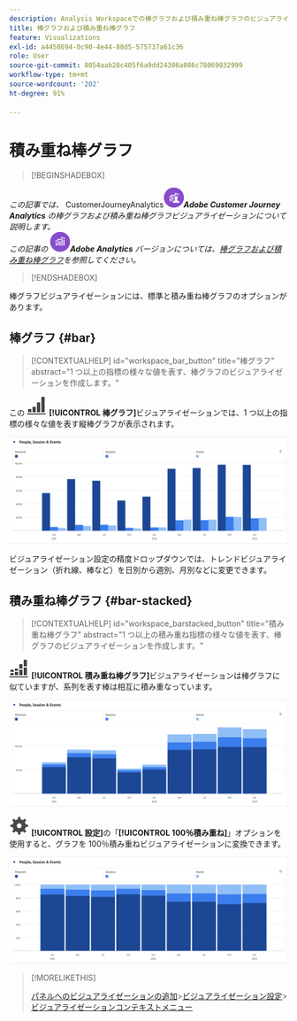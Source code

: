 ```yaml
---
description: Analysis Workspaceでの棒グラフおよび積み重ね棒グラフのビジュアライゼーションの使用方法を説明します。
title: 棒グラフおよび積み重ね棒グラフ
feature: Visualizations
exl-id: a4458694-0c90-4e44-88d5-575737a61c36
role: User
source-git-commit: 8054aab28c405f6a9dd24306a086c78069032999
workflow-type: tm+mt
source-wordcount: '202'
ht-degree: 91%

---
```


# 積み重ね棒グラフ

>[!BEGINSHADEBOX]

_この記事では、_ CustomerJourneyAnalytics![ ](/help/assets/icons/CustomerJourneyAnalytics.svg)_&#x200B;**Adobe Customer Journey Analytics** の棒グラフおよび積み重ね棒グラフビジュアライゼーションについて説明します。_<br/>_この記事の_ ![AdobeAnalytics](/help/assets/icons/AdobeAnalytics.svg) _&#x200B;**Adobe Analytics** バージョンについては、[棒グラフおよび積み重ね棒グラフ](https://experienceleague.adobe.com/ja/docs/analytics/analyze/analysis-workspace/visualizations/bar)を参照してください。_


>[!ENDSHADEBOX]

棒グラフビジュアライゼーションには、標準と積み重ね棒グラフのオプションがあります。

## 棒グラフ {#bar}

<!-- markdownlint-disable MD034 -->

>[!CONTEXTUALHELP]
>id="workspace_bar_button"
>title="棒グラフ"
>abstract="1 つ以上の指標の様々な値を表す、棒グラフのビジュアライゼーションを作成します。"

<!-- markdownlint-enable MD034 -->



この ![GraphBarVertical](/help/assets/icons/GraphBarVertical.svg) **[!UICONTROL 棒グラフ]**&#x200B;ビジュアライゼーションでは、1 つ以上の指標の様々な値を表す縦棒グラフが表示されます。

![ページビュー数、訪問回数、エントリ数、離脱数などの複数の指標を示す仮想棒グラフビジュアライゼーション。](assets/bar.png)

ビジュアライゼーション設定の精度ドロップダウンでは、トレンドビジュアライゼーション（折れ線、棒など）を日別から週別、月別などに変更できます。

## 積み重ね棒グラフ {#bar-stacked}

<!-- markdownlint-disable MD034 -->

>[!CONTEXTUALHELP]
>id="workspace_barstacked_button"
>title="積み重ね棒グラフ"
>abstract="1 つ以上の積み重ね指標の様々な値を表す、棒グラフのビジュアライゼーションを作成します。"

<!-- markdownlint-enable MD034 -->


![GraphBarVerticalStacked](/help/assets/icons/GraphBarVerticalStacked.svg) **[!UICONTROL 積み重ね棒グラフ]**&#x200B;ビジュアライゼーションは棒グラフに似ていますが、系列を表す棒は相互に積み重なっています。

![複数の指標を表示する積み重ね棒グラフ。](assets/bar-stacked.png)

![設定](/help/assets/icons/Setting.svg) **[!UICONTROL 設定]**&#x200B;の「**[!UICONTROL 100％積み重ね]**」オプションを使用すると、グラフを 100％積み重ねビジュアライゼーションに変換できます。

![100％積み重ね棒グラフ。](assets/bar-stacked100.png)

>[!MORELIKETHIS]
>
>[パネルへのビジュアライゼーションの追加](/help/analysis-workspace/visualizations/freeform-analysis-visualizations.md#add-visualizations-to-a-panel)
>&#x200B;>[ビジュアライゼーション設定](/help/analysis-workspace/visualizations/freeform-analysis-visualizations.md#settings)
>&#x200B;>[ビジュアライゼーションコンテキストメニュー](/help/analysis-workspace/visualizations/freeform-analysis-visualizations.md#context-menu)
>

